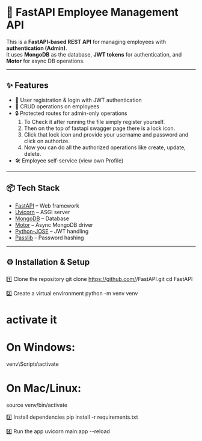 # 🚀 FastAPI Employee Management API

This is a **FastAPI-based REST API** for managing employees with **authentication (Admin)**.  
It uses **MongoDB** as the database, **JWT tokens** for authentication, and **Motor** for async DB operations.  

---

## ✨ Features
- 🔑 User registration & login with JWT authentication
- 📂 CRUD operations on employees
- 🔒 Protected routes for admin-only operations
    1. To Check it after running the file simply register yourself.
    2. Then on the top of fastapi swagger page there is a lock icon.
    3. Click that lock icon and provide your username and password and click on authorize.
    4. Now you can do all the authorized operations like create, update, delete.
- 🛠️ Employee self-service (view own Profile)

---

## 📦 Tech Stack
- [FastAPI](https://fastapi.tiangolo.com/) – Web framework
- [Uvicorn](https://www.uvicorn.org/) – ASGI server
- [MongoDB](https://www.mongodb.com/) – Database
- [Motor](https://motor.readthedocs.io/) – Async MongoDB driver
- [Python-JOSE](https://python-jose.readthedocs.io/) – JWT handling
- [Passlib](https://passlib.readthedocs.io/) – Password hashing

---

## ⚙️ Installation & Setup

### 
1️⃣ Clone the repository
git clone https://github.com/<your-username>/FastAPI.git
cd FastAPI

2️⃣ Create a virtual environment
python -m venv venv
# activate it
# On Windows:
venv\Scripts\activate
# On Mac/Linux:
source venv/bin/activate

3️⃣ Install dependencies
pip install -r requirements.txt

4️⃣ Run the app
uvicorn main:app --reload
